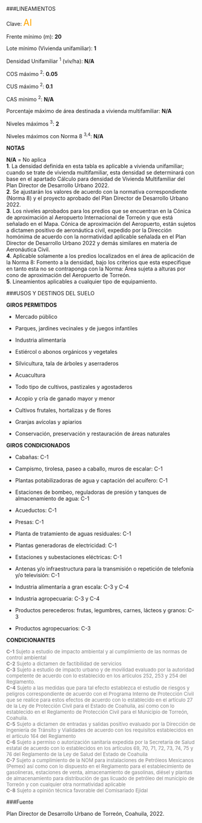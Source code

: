 
###LINEAMIENTOS

Clave: <span style="color:orange; font-size:x-large">AI</span>

Frente mínimo (m): <b>20</b>

Lote mínimo (Vivienda unifamiliar): <b>1</b>

Densidad Unifamiliar <sup>1</sup> (viv/ha): <b>N/A</b>

COS máximo <sup>2</sup>: <b>0.05</b>

CUS máximo <sup>2</sup>: <b>0.1</b>

CAS mínimo <sup>2</sup>: <b>N/A</b>

Porcentaje máximo de área destinada a vivienda multifamiliar: <b>N/A</b>

Niveles máximos <sup>3</sup>: <b>2</b>

Niveles máximos con Norma 8 <sup>3,4</sup>: <b>N/A</b>
<p>
<span style="color:gray; font-size:small">

<b>NOTAS</b></br>

<b>N/A</b> = No aplica</br>
<b>1</b>. La densidad definida en esta tabla es aplicable a vivienda unifamiliar; cuando se trate de vivienda multifamiliar, esta densidad se determinará con base en el apartado Cálculo para densidad de Vivienda Multifamiliar del Plan Director de Desarrollo Urbano 2022. </br>
<b>2</b>. Se ajustarán los valores de acuerdo con la normativa correspondiente (Norma 8) y el proyecto aprobado del Plan Director de Desarrollo Urbano 2022. </br>
<b>3</b>. Los niveles aprobados para los predios que se encuentran en la Cónica de aproximación al Aeropuerto Internacional de Torreón y que está señalado en el Mapa. Cónica de aproximación del Aeropuerto, están sujetos a dictamen positivo de aeronáutica civil, expedido por la Dirección homónima de acuerdo con la normatividad aplicable señalada en el Plan Director de Desarrollo Urbano 2022 y demás similares en materia de Aeronáutica Civil.</br>
<b>4</b>. Aplicable solamente a los predios localizados en el área de aplicación de la Norma 8: Fomento a la densidad, bajo los criterios que esta especifique en tanto esta no se contraponga con la Norma: Área sujeta a alturas por cono de aproximación del Aeropuerto de Torreón.</br>
<b>5</b>. Lineamientos aplicables a cualquier tipo de equipamiento.</br>

</span>
</p>

###USOS Y DESTINOS DEL SUELO


**GIROS PERMITIDOS**


- Mercado público

- Parques, jardines vecinales y de juegos infantiles

- Industria alimentaría

- Estiércol o abonos orgánicos y vegetales

- Silvicultura, tala de árboles y aserraderos

- Acuacultura

- Todo tipo de cultivos, pastizales y agostaderos

- Acopio y cría de ganado mayor y menor

- Cultivos frutales, hortalizas y de flores

- Granjas avícolas y apiarios

- Conservación, preservación y restauración de áreas naturales


**GIROS CONDICIONADOS**


- Cabañas: C-1

- Campismo, tirolesa, paseo a caballo, muros de escalar: C-1

- Plantas potabilizadoras de agua y captación del acuífero: C-1

- Estaciones de bombeo, reguladoras de presión y tanques de almacenamiento de agua: C-1

- Acueductos: C-1

- Presas: C-1

- Planta de tratamiento de aguas residuales: C-1

- Plantas generadoras de electricidad: C-1

- Estaciones y subestaciones eléctricas: C-1

- Antenas y/o infraestructura para la transmisión o repetición de telefonía y/o televisión: C-1

- Industria alimentaría a gran escala: C-3 y C-4

- Industria agropecuaria: C-3 y C-4

- Productos perecederos: frutas, legumbres, carnes, lácteos y granos: C-3

- Productos agropecuarios: C-3

**CONDICIONANTES**

<p>
<span style="color:gray; font-size:small">
<b>C-1</b>  Sujeto a estudio de impacto ambiental y al cumplimiento de las normas de control ambiental</br>
<b>C-2</b>  Sujeto a dictamen de factibilidad de servicios</br>
<b>C-3</b>  Sujeto a estudio de impacto urbano y de movilidad evaluado por la autoridad competente de acuerdo con lo establecido en los artículos 252, 253 y 254 del Reglamento.</br>
<b>C-4</b>  Sujeto a las medidas que para tal efecto establezca el estudio de riesgos y peligros correspondiente de acuerdo con el Programa Interno de Protección Civil que se realice para estos efectos de acuerdo con lo establecido en el artículo 27 de la Ley de Protección Civil para el Estado de Coahuila, así como con lo establecido en el Reglamento de Protección Civil para el Municipio de Torreón, Coahuila.</br>
<b>C-5</b>  Sujeto a dictamen de entradas y salidas positivo evaluado por la Dirección de Ingeniería de Tránsito y Vialidades de acuerdo con los requisitos establecidos en el artículo 164 del Reglamento</br>
<b>C-6</b>  Sujeto a permiso o autorización sanitaria expedida por la Secretaría de Salud estatal de acuerdo con lo establecidos en los artículos 69, 70, 71, 72, 73, 74, 75 y 76 del Reglamento de la Ley de Salud del Estado de Coahuila</br>
<b>C-7</b>  Sujeto a cumplimiento de la NOM para instalaciones de Petróleos Mexicanos (Pemex) así como con lo dispuesto en el Reglamento para el establecimiento de gasolineras, estaciones de venta, almacenamiento de gasolinas, diésel y plantas de almacenamiento para distribución de gas licuado de petróleo del municipio de Torreón y con cualquier otra normatividad aplicable</br>
<b>C-8</b>  Sujeto a opinión técnica favorable del Comisariado Ejidal</br>

</span>
</p>

###Fuente

Plan Director de Desarrollo Urbano de Torreón, Coahuila, 2022.

